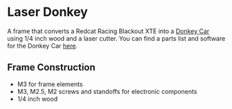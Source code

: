 # Laser Donkey

A frame that converts a  Redcat Racing Blackout XTE into a [Donkey Car](https://www.donkeycar.com/) using 1/4 inch wood and a laser cutter.
You can find a parts list and software for the Donkey Car [here](http://docs.donkeycar.com/guide/build_hardware/).

## Frame Construction

  - M3 for frame elements
  - M3, M2.5, M2 screws and standoffs for electronic components
  - 1/4 inch wood
